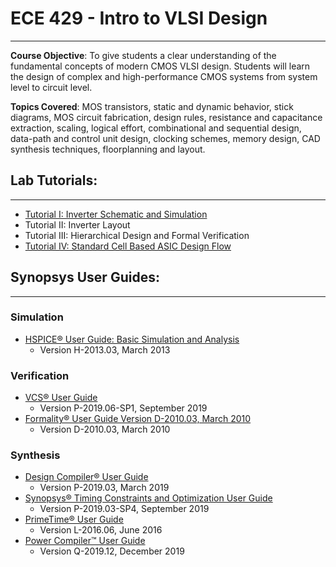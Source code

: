 # ECE 429 - Intro to VLSI Design
--------------------------------------------------------------------------

**Course Objective**: To give students a clear understanding of the fundamental concepts of modern CMOS VLSI design. Students will learn the design of complex and high-performance CMOS systems from system level to circuit level. 

**Topics Covered**: MOS transistors, static and dynamic behavior, stick diagrams, MOS circuit fabrication, design rules, resistance and capacitance extraction, scaling, logical effort, combinational and sequential design, data-path and control unit design, clocking schemes, memory design, CAD synthesis techniques, floorplanning and layout.

## Lab Tutorials: 
--------------------------------------------------------------------------
* [Tutorial I: Inverter Schematic and Simulation](./tut1_inv-sch&sim/README.md)
* Tutorial II: Inverter Layout
* Tutorial III: Hierarchical Design and Formal Verification
* [Tutorial IV: Standard Cell Based ASIC Design Flow](./tut4_std-cell-based-ASIC-design-flow/README.md)

## Synopsys User Guides:
--------------------------------------------------------------------------
### Simulation
* [HSPICE® User Guide: Basic Simulation and Analysis](https://github.com/nalnatsheh/nalnatsheh.github.io/blob/master/docs/user_guides/HSPICE%20User%20Guide%20Basic%20Simulation%20and%20Analysis%20H-2013.03%2C%20March%202013.pdf)
  - Version H-2013.03, March 2013

### Verification
* [VCS® User Guide](https://github.com/nalnatsheh/nalnatsheh.github.io/blob/master/docs/user_guides/VCS%20user%20guide%202019.06-SP1.pdf)
  - Version P-2019.06-SP1, September 2019
* [Formality® User Guide Version D-2010.03, March 2010](https://github.com/nalnatsheh/nalnatsheh.github.io/blob/master/docs/user_guides/Formality%C2%AE%20User%20Guide%20Version%20D-2010.03%2C%20March%202010.pdf)
  - Version D-2010.03, March 2010
 
### Synthesis 
* [Design Compiler® User Guide](https://github.com/nalnatsheh/nalnatsheh.github.io/blob/master/docs/user_guides/Design%20Compiler%20User%20Guide%20Version%20P-2019.03%2C%20March%202019.pdf)
  - Version P-2019.03, March 2019
* [Synopsys® Timing Constraints and Optimization User Guide](https://github.com/nalnatsheh/nalnatsheh.github.io/blob/master/docs/user_guides/Synopsys%20Timing%20Constraints%20and%20Optimization%20User%20Guide%202019.03-SP4.pdf)
  - Version P-2019.03-SP4, September 2019
* [PrimeTime® User Guide](https://github.com/nalnatsheh/nalnatsheh.github.io/blob/master/docs/user_guides/PrimeTime%C2%AE%20User%20Guide%20Version%20L-2016.06%2C%20June%202016.pdf)
  - Version L-2016.06, June 2016
* [Power Compiler™ User Guide](https://github.com/nalnatsheh/nalnatsheh.github.io/blob/master/docs/user_guides/Power%20Compiler%20User%20Guide%202019.12.pdf)
  - Version Q-2019.12, December 2019
